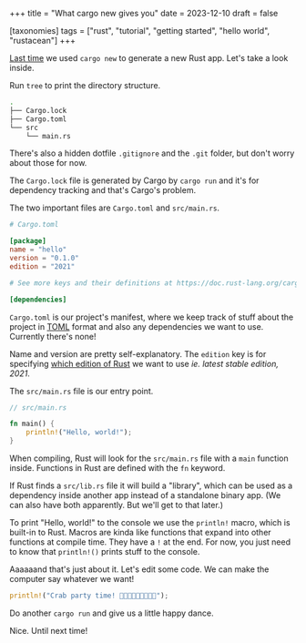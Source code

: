 +++
title = "What cargo new gives you"
date = 2023-12-10
draft = false

[taxonomies]
tags = ["rust", "tutorial", "getting started", "hello world", "rustacean"]
+++

[Last time] we used `cargo new` to generate a new Rust app. Let's take a look inside.

Run `tree` to print the directory structure.

```bash
.
├── Cargo.lock
├── Cargo.toml
└── src
    └── main.rs
```

There's also a hidden dotfile `.gitignore` and the `.git` folder, but don't worry about those for now.

The `Cargo.lock` file is generated by Cargo by `cargo run` and it's for dependency tracking and that's Cargo's problem.

The two important files are `Cargo.toml` and `src/main.rs`.

```toml
# Cargo.toml

[package]
name = "hello"
version = "0.1.0"
edition = "2021"

# See more keys and their definitions at https://doc.rust-lang.org/cargo/reference/manifest.html

[dependencies]
```

`Cargo.toml` is our project's manifest, where we keep track of stuff about the project in [TOML] format and also any dependencies we want to use. Currently there's none!

Name and version are pretty self-explanatory. The `edition` key is for specifying [which edition of Rust] we want to use *ie. latest stable edition, 2021*.

The `src/main.rs` file is our entry point.

```rust
// src/main.rs

fn main() {
    println!("Hello, world!");
}
```

When compiling, Rust will look for the `src/main.rs` file with a `main` function inside. Functions in Rust are defined with the `fn` keyword.

If Rust finds a `src/lib.rs` file it will build a "library", which can be used as a dependency inside another app instead of a standalone binary app. (We can also have both apparently. But we'll get to that later.)

To print "Hello, world!" to the console we use the `println!` macro, which is built-in to Rust. Macros are kinda like functions that expand into other functions at compile time. They have a `!` at the end. For now, you just need to know that `println!()` prints stuff to the console.

Aaaaaand that's just about it. Let's edit some code. We can make the computer say whatever we want!

```rust
println!("Crab party time! 🦀🦀🦀🦀🦀🦀🦀🦀🦀");
```

Do another `cargo run` and give us a little happy dance.

Nice. Until next time!

[Last time]: /2023-12-7-nature-keeps-evolving-rustaceans/
[TOML]: https://toml.io
[which edition of Rust]:(https://doc.rust-lang.org/stable/edition-guide/)
